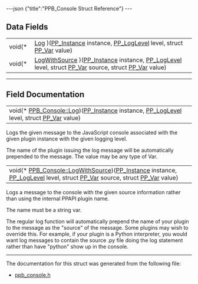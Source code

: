 ---json {"title":"PPB_Console Struct Reference"} ---

## Data Fields

<table><tbody><tr class="odd"><td style="text-align: right;">void(* </td><td><a href="/docs/native-client/pepper_beta/c/struct_p_p_b___console__1__0#ae54272123735f49c8d7eb09cb2e1e368" class="el">Log</a> )(<a href="/docs/native-client/pepper_beta/c/group___typedefs#ga89b662403e6a687bb914b80114c0d19d" class="el">PP_Instance</a> instance, <a href="/docs/native-client/pepper_beta/c/group___enums#gac39067c0883ec80b94290dd2a3bae440" class="el">PP_LogLevel</a> level, struct <a href="/docs/native-client/pepper_beta/c/struct_p_p___var/" class="el">PP_Var</a> value)</td></tr><tr class="even"><td style="text-align: right;">void(* </td><td><a href="/docs/native-client/pepper_beta/c/struct_p_p_b___console__1__0#a87a75566f5b86ebb6e2b7bf529d6ade1" class="el">LogWithSource</a> )(<a href="/docs/native-client/pepper_beta/c/group___typedefs#ga89b662403e6a687bb914b80114c0d19d" class="el">PP_Instance</a> instance, <a href="/docs/native-client/pepper_beta/c/group___enums#gac39067c0883ec80b94290dd2a3bae440" class="el">PP_LogLevel</a> level, struct <a href="/docs/native-client/pepper_beta/c/struct_p_p___var/" class="el">PP_Var</a> source, struct <a href="/docs/native-client/pepper_beta/c/struct_p_p___var/" class="el">PP_Var</a> value)</td></tr></tbody></table>

---

## Field Documentation

<span id="ae54272123735f49c8d7eb09cb2e1e368" class="anchor" style="margin: 0;"></span>

<table><tbody><tr class="odd"><td>void(* <a href="/docs/native-client/pepper_beta/c/struct_p_p_b___console__1__0#ae54272123735f49c8d7eb09cb2e1e368" class="el">PPB_Console::Log</a>)(<a href="/docs/native-client/pepper_beta/c/group___typedefs#ga89b662403e6a687bb914b80114c0d19d" class="el">PP_Instance</a> instance, <a href="/docs/native-client/pepper_beta/c/group___enums#gac39067c0883ec80b94290dd2a3bae440" class="el">PP_LogLevel</a> level, struct <a href="/docs/native-client/pepper_beta/c/struct_p_p___var/" class="el">PP_Var</a> value)</td></tr></tbody></table>

Logs the given message to the JavaScript console associated with the given plugin instance with the given logging level.

The name of the plugin issuing the log message will be automatically prepended to the message. The value may be any type of Var.

<span id="a87a75566f5b86ebb6e2b7bf529d6ade1" class="anchor" style="margin: 0;"></span>

<table><tbody><tr class="odd"><td>void(* <a href="/docs/native-client/pepper_beta/c/struct_p_p_b___console__1__0#a87a75566f5b86ebb6e2b7bf529d6ade1" class="el">PPB_Console::LogWithSource</a>)(<a href="/docs/native-client/pepper_beta/c/group___typedefs#ga89b662403e6a687bb914b80114c0d19d" class="el">PP_Instance</a> instance, <a href="/docs/native-client/pepper_beta/c/group___enums#gac39067c0883ec80b94290dd2a3bae440" class="el">PP_LogLevel</a> level, struct <a href="/docs/native-client/pepper_beta/c/struct_p_p___var/" class="el">PP_Var</a> source, struct <a href="/docs/native-client/pepper_beta/c/struct_p_p___var/" class="el">PP_Var</a> value)</td></tr></tbody></table>

Logs a message to the console with the given source information rather than using the internal PPAPI plugin name.

The name must be a string var.

The regular log function will automatically prepend the name of your plugin to the message as the "source" of the message. Some plugins may wish to override this. For example, if your plugin is a Python interpreter, you would want log messages to contain the source .py file doing the log statement rather than have "python" show up in the console.

---

The documentation for this struct was generated from the following file:

- <a href="/docs/native-client/pepper_beta/c/ppb__console_8h/" class="el">ppb_console.h</a>
